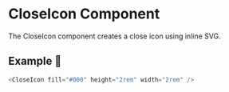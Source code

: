 # CloseIcon Component

The CloseIcon component creates a close icon using inline SVG.

## Example 🚀

```javascript
<CloseIcon fill="#000" height="2rem" width="2rem" />
```
